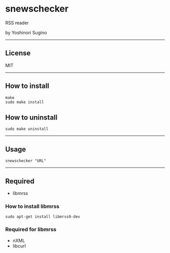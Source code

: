 # snewschecker
RSS reader

by Yoshinori Sugino

---

## License
MIT

---

## How to install

    make
    sudo make install

## How to uninstall

    sudo make uninstall

---

## Usage

    snewschecker "URL"

---

## Required
 * libmrss

### How to install libmrss
    sudo apt-get install libmrss0-dev

### Required for libmrss
 * nXML
 * libcurl

